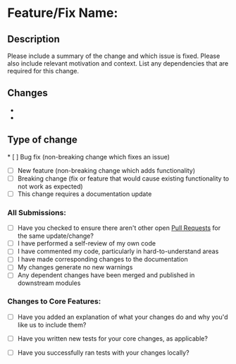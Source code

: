 # Feature/Fix Name: 

## Description
Please include a summary of the change and which issue is fixed. Please also include relevant motivation and context. List any dependencies that are required for this change.

## Changes
  -
  -

## Type of change

* [ ] Bug fix (non-breaking change which fixes an issue)
* [ ] New feature (non-breaking change which adds functionality)
* [ ] Breaking change (fix or feature that would cause existing functionality to not work as expected)
* [ ] This change requires a documentation update

### All Submissions:

* [ ] Have you checked to ensure there aren't other open [Pull Requests](../../../pulls) for the same update/change?
* [ ] I have performed a self-review of my own code
* [ ] I have commented my code, particularly in hard-to-understand areas
* [ ] I have made corresponding changes to the documentation
* [ ] My changes generate no new warnings
* [ ] Any dependent changes have been merged and published in downstream modules

<!-- You can erase any parts of this template not applicable to your Pull Request. -->

### Changes to Core Features:

* [ ] Have you added an explanation of what your changes do and why you'd like us to include them?

* [ ] Have you written new tests for your core changes, as applicable?

* [ ] Have you successfully ran tests with your changes locally?
